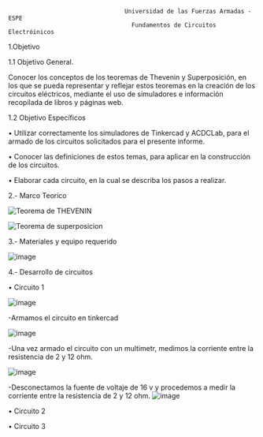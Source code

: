                                      Universidad de las Fuerzas Armadas - ESPE
                                       Fundamentos de Circuitos Electróinicos
    
1.Objetivo

1.1 Objetivo General.

Conocer los conceptos de los teoremas de Thevenin y Superposición, en los que se pueda representar y reflejar estos teoremas en la creación de los circuitos eléctricos, mediante el uso de simuladores e información recopilada de libros y páginas web.

1.2 Objetivo Específicos

•	Utilizar correctamente los simuladores de Tinkercad y ACDCLab, para el armado de los circuitos solicitados para el presente informe.

•	Conocer las definiciones de estos temas, para aplicar en la construcción de los circuitos. 

•	Elaborar cada circuito, en la cual se describa los pasos a realizar.

2.- Marco Teorico

![Teorema de THEVENIN](https://user-images.githubusercontent.com/105687213/184745013-bd99e0c0-d05e-4181-9475-20091b96038d.jpg)


![Teorema de superposicion](https://user-images.githubusercontent.com/105687213/184752781-e92af4d7-106c-43c0-bb26-18577d982c98.jpg)

3.- Materiales y equipo requerido

![image](https://user-images.githubusercontent.com/105687213/184734231-5eed4454-88ec-4db0-9166-7611d8ed31fb.png)

4.- Desarrollo de circuitos

• Circuito 1

![image](https://user-images.githubusercontent.com/105687213/184772932-92ac76ba-f805-43dc-ad3a-5f972f298adf.png)

-Armamos el circuito  en tinkercad 

![image](https://user-images.githubusercontent.com/105687213/184780599-46f79b6e-1f7a-4d1f-804f-516fbb399937.png)

-Una vez armado el circuito con un multimetr, medimos la corriente entre la resistencia de 2 y 12 ohm.

![image](https://user-images.githubusercontent.com/105687213/184781074-fb3dc13b-d53d-4b66-ab19-6f81d114c703.png)

-Desconectamos la fuente de voltaje de 16 v y procedemos a medir la corriente entre la resistencia de 2 y 12 ohm.
![image](https://user-images.githubusercontent.com/105687213/184780888-6a3c27df-3776-47cf-a301-a4f506f0fecd.png)


• Circuito 2


• Circuito 3
